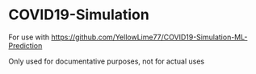 # COVID19-Simulation

For use with https://github.com/YellowLime77/COVID19-Simulation-ML-Prediction

Only used for documentative purposes, not for actual uses
